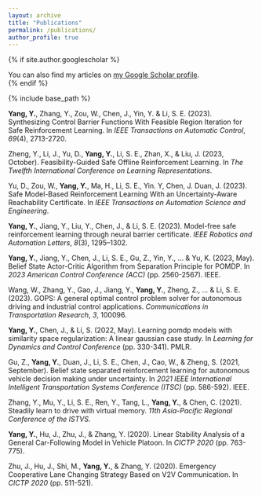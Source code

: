 ```yaml
---
layout: archive
title: "Publications"
permalink: /publications/
author_profile: true
---
```


{% if site.author.googlescholar %}
  <div class="wordwrap">You can also find my articles on <a href="{{site.author.googlescholar}}">my Google Scholar profile</a>.</div>
{% endif %}

{% include base_path %}

<!--
{% for post in site.publications reversed %}
  {% include archive-single.html %}
{% endfor %}
-->

**Yang, Y.**, Zhang, Y., Zou, W., Chen, J., Yin, Y. & Li, S. E. (2023). Synthesizing Control Barrier Functions With Feasible Region Iteration for Safe Reinforcement Learning. In *IEEE Transactions on Automatic Control*, *69*(4), 2713-2720.

Zheng, Y., Li, J., Yu, D., **Yang, Y.**, Li, S. E., Zhan, X., & Liu, J. (2023, October). Feasibility-Guided Safe Offline Reinforcement Learning. In *The Twelfth International Conference on Learning Representations*.

Yu, D., Zou, W., **Yang, Y.**, Ma, H., Li, S. E., Yin. Y, Chen, J. Duan, J. (2023). Safe Model-Based Reinforcement Learning With an Uncertainty-Aware Reachability Certificate. In *IEEE Transactions on Automation Science and Engineering*.

**Yang, Y.**, Jiang, Y., Liu, Y., Chen, J., & Li, S. E. (2023). Model-free safe reinforcement learning through neural barrier certificate. *IEEE Robotics and Automation Letters*, *8*(3), 1295–1302.

**Yang, Y.**, Jiang, Y., Chen, J., Li, S. E., Gu, Z., Yin, Y., ... & Yu, K. (2023, May). Belief State Actor-Critic Algorithm from Separation Principle for POMDP. In *2023 American Control Conference (ACC)* (pp. 2560-2567). IEEE.

Wang, W., Zhang, Y., Gao, J., Jiang, Y., **Yang, Y.**, Zheng, Z., ... & Li, S. E. (2023). GOPS: A general optimal control problem solver for autonomous driving and industrial control applications. *Communications in Transportation Research*, *3*, 100096.

**Yang, Y.**, Chen, J., & Li, S. (2022, May). Learning pomdp models with similarity space regularization: A linear gaussian case study. In *Learning for Dynamics and Control Conference* (pp. 330-341). PMLR.

Gu, Z., **Yang, Y.**, Duan, J., Li, S. E., Chen, J., Cao, W., & Zheng, S. (2021, September). Belief state separated reinforcement learning for autonomous vehicle decision making under uncertainty. In *2021 IEEE International Intelligent Transportation Systems Conference (ITSC)* (pp. 586-592). IEEE.

Zhang, Y., Mu, Y., Li, S. E., Ren, Y., Tang, L., **Yang, Y.**, & Chen, C. (2021). Steadily learn to drive with virtual memory. *11th Asia-Pacific Regional Conference of the ISTVS*.

**Yang, Y.**, Hu, J., Zhu, J., & Zhang, Y. (2020). Linear Stability Analysis of a General Car-Following Model in Vehicle Platoon. In *CICTP 2020* (pp. 763-775).

Zhu, J., Hu, J., Shi, M., **Yang, Y.**, & Zhang, Y. (2020). Emergency Cooperative Lane Changing Strategy Based on V2V Communication. In *CICTP 2020* (pp. 511-521).